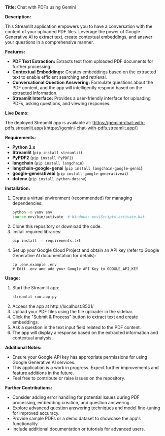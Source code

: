 **Title:** Chat with PDFs using Gemini

**Description:**

This Streamlit application empowers you to have a conversation with the content of your uploaded PDF files. Leverage the power of Google Generative AI to extract text, create contextual embeddings, and answer your questions in a comprehensive manner.

**Features:**

* **PDF Text Extraction:** Extracts text from uploaded PDF documents for further processing.
* **Contextual Embeddings:** Creates embeddings based on the extracted text to enable efficient searching and retrieval.
* **Conversational Question Answering:** Formulate questions about the PDF content, and the app will intelligently respond based on the extracted information.
* **Streamlit Interface:** Provides a user-friendly interface for uploading PDFs, asking questions, and viewing responses.

**Live Demo:**

The deployed Streamlit app is available at: [https://gemini-chat-with-pdfs.streamlit.app/](https://gemini-chat-with-pdfs.streamlit.app/)

**Requirements:**

* **Python 3.x**
* **Streamlit** (`pip install streamlit`)
* **PyPDF2** (`pip install PyPDF2`)
* **langchain** (`pip install langchain`)
* **langchain-google-genai** (`pip install langchain-google-genai`)
* **google-generativeai** (`pip install google-generativeai`)
* **dotenv** (`pip install python-dotenv`)

**Installation:**

1. Create a virtual environment (recommended) for managing dependencies:
   ```bash
   python -m venv env
   source env/bin/activate  # Windows: env\Scripts\activate.bat
   ```
2. Clone this repository or download the code.
3. Install required libraries:
   ```bash
   pip install -r requirements.txt
   ```
4. Set up your Google Cloud Project and obtain an API key (refer to Google Generative AI documentation for details):
   ```
   cp .env.example .env
   # Edit .env and add your Google API Key to GOOGLE_API_KEY
   ```

**Usage:**

1. Start the Streamlit app:
   ```bash
   streamlit run app.py
   ```
2. Access the app at http://localhost:8501/
3. Upload your PDF files using the file uploader in the sidebar.
4. Click the "Submit & Process" button to extract text and create embeddings.
5. Ask a question in the text input field related to the PDF content.
6. The app will display a response based on the extracted information and contextual analysis.

**Additional Notes:**

* Ensure your Google API key has appropriate permissions for using Google Generative AI services.
* This application is a work in progress. Expect further improvements and feature additions in the future.
* Feel free to contribute or raise issues on the repository.

**Further Contributions:**

* Consider adding error handling for potential issues during PDF processing, embedding creation, and question answering.
* Explore advanced question answering techniques and model fine-tuning for improved accuracy.
* Provide sample PDFs or a demo dataset to showcase the app's functionality.
* Include additional documentation or tutorials for advanced users.
